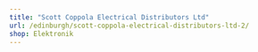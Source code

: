 ```yaml
---
title: "Scott Coppola Electrical Distributors Ltd"
url: /edinburgh/scott-coppola-electrical-distributors-ltd-2/
shop: Elektronik
---
```


